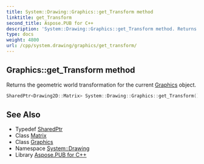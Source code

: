 ```yaml
---
title: System::Drawing::Graphics::get_Transform method
linktitle: get_Transform
second_title: Aspose.PUB for C++
description: 'System::Drawing::Graphics::get_Transform method. Returns the geometric world transformation for the current Graphics object in C++.'
type: docs
weight: 4800
url: /cpp/system.drawing/graphics/get_transform/
---
```

## Graphics::get_Transform method


Returns the geometric world transformation for the current [Graphics](../) object.

```cpp
SharedPtr<Drawing2D::Matrix> System::Drawing::Graphics::get_Transform()
```

## See Also

* Typedef [SharedPtr](../../../system/sharedptr/)
* Class [Matrix](../../../system.drawing.drawing2d/matrix/)
* Class [Graphics](../)
* Namespace [System::Drawing](../../)
* Library [Aspose.PUB for C++](../../../)
